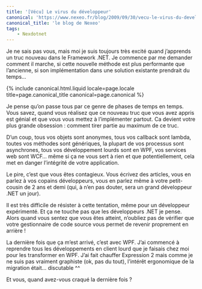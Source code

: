 ```yaml
---
title: '[Vécu] Le virus du développeur'
canonical: 'https://www.nexeo.fr/blog/2009/09/30/vecu-le-virus-du-developpeur/'
canonical_title: 'le blog de Nexeo'
tags:
    - Nexdotnet
---
```


Je ne sais pas vous, mais moi je suis toujours très excité quand j’apprends un
truc nouveau dans le Framework .NET. Je commence par me demander comment il
marche, si cette nouvelle méthode est plus performante que l’ancienne, si son
implémentation dans une solution existante prendrait du temps…

<!-- more -->

{% include canonical.html.liquid
    locale=page.locale
    title=page.canonical_title
    canonical=page.canonical
%}

Je pense qu’on passe tous par ce genre de phases de temps en temps. Vous savez,
quand vous réalisez que ce nouveau truc que vous avez appris est génial et que
vous vous mettez à l’implémenter partout. Ca devient votre plus grande
obsession : comment tirer partie au maximum de ce truc.

D’un coup, tous vos objets sont anonymes, tous vos callback sont lambda, toutes
vos méthodes sont génériques, la plupart de vos processus sont asynchrones, tous
vos développement lourds sont en WPF, vos services web sont WCF… même si ça ne
vous sert à rien et que potentiellement, cela met en danger l’intégrité de votre
application.

Le pire, c’est que vous êtes contagieux. Vous écrivez des articles, vous en
parlez à vos copains développeurs, vous en parlez même à votre petit-cousin de 2
ans et demi (qui, à n’en pas douter, sera un grand développeur .NET un jour).

Il est très difficile de résister à cette tentation, même pour un développeur
expérimenté. Et ça ne touche pas que les développeurs .NET je pense. Alors quand
vous sentez que vous êtes atteint, n’oubliez pas de vérifier que votre
gestionnaire de code source vous permet de revenir proprement en arrière !

La dernière fois que ça m’est arrivé, c’est avec WPF. J’ai commencé à reprendre
tous les développements en client lourd que je faisais chez moi pour les
transformer en WPF. J’ai fait chauffer Expression 2 mais comme je ne suis pas
vraiment graphiste (ok, pas du tout), l’intérêt ergonomique de la migration
était… discutable ^^

Et vous, quand avez-vous craqué la dernière fois ?
